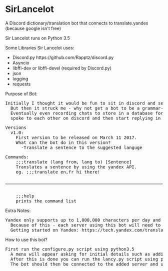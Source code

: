 # SirLancelot
A Discord dictionary/translation bot that connects to translate.yandex (because google isn't free)

Sir Lancelot runs on Python 3.5

Some Libraries Sir Lancelot uses:<ul>
<li>Discord.py https://github.com/Rapptz/discord.py</li>
<li>Asyncio</li>
<li>libffi-dev or libffi-devel (required by Discord.py)</li>
<li>json</li>
<li>logging</li>
<li>requests</li></ul>

Purpose of Bot:
  <pre>Initially I thought it would be fun to sit in discord and see what crazy translations you could come up with.
  But then it struck me - why not get a bot to be a grammar-nazi on discord. It would be so cool!
  Eventually even recording chats to store in a database for learning purposes - the bot would then start learning how people 
  spoke to each other on discord and then start replying in the same way (Like a mini AI)</pre>
  
<pre>Versions 
  v1.0: 
    First version to be released on March 11 2017.
    What can the bot do in this version?
      -Translate a sentence to the suggested languge</pre>
      
<pre>Commands:
    ;;;translate (lang from, lang to) [Sentence]
    Translates a sentence by using the yandex API.
    eg. ;;;translate en,fr hi there!
    <hr/>
    ;;;help
    prints the command list</pre>
    
 Extra Notes:
  <pre>Yandex only supports up to 1,000,000 characters per day and 10,000,000 characters per month.
  Because of this - each server using this bot will need to create their own Yandex account for the API key.
  Getting started on Yandex: https://tech.yandex.com/translate/</pre>
  
 
 How to use this bot?
  <pre>First run the configure.py script using python3.5
  A menu will appear asking for initial details such as adding the bot to a server and the api key for Yandex.
  After this is done you can run the lancy.py script using python3.5.
  The bot should then be connected to the added server and using the api key for Yandex.</pre>

